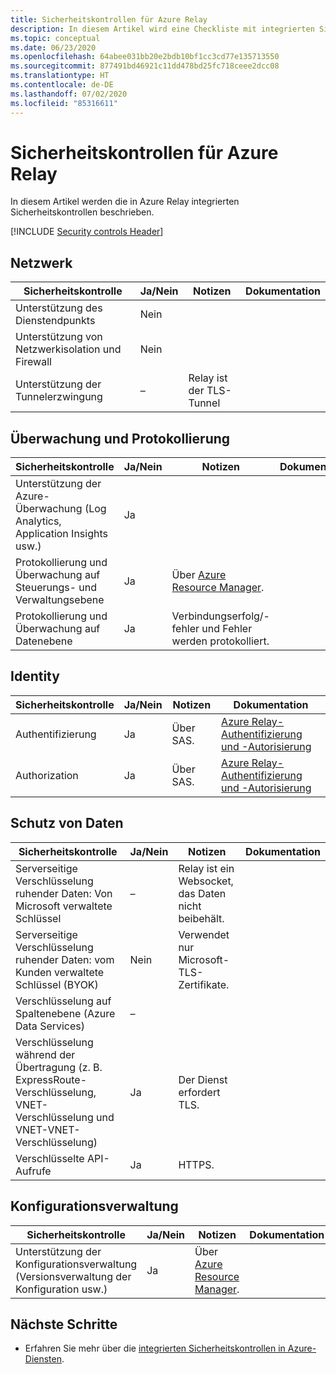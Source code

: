 ```yaml
---
title: Sicherheitskontrollen für Azure Relay
description: In diesem Artikel wird eine Checkliste mit integrierten Sicherheitskontrollen für die Überprüfung von Azure Relay bereitgestellt.
ms.topic: conceptual
ms.date: 06/23/2020
ms.openlocfilehash: 64abee031bb20e2bdb10bf1cc3cd77e135713550
ms.sourcegitcommit: 877491bd46921c11dd478bd25fc718ceee2dcc08
ms.translationtype: HT
ms.contentlocale: de-DE
ms.lasthandoff: 07/02/2020
ms.locfileid: "85316611"
---
```

# <a name="security-controls-for-azure-relay"></a>Sicherheitskontrollen für Azure Relay

In diesem Artikel werden die in Azure Relay integrierten Sicherheitskontrollen beschrieben.

[!INCLUDE [Security controls Header](../../includes/security-controls-header.md)]

## <a name="network"></a>Netzwerk

| Sicherheitskontrolle | Ja/Nein | Notizen | Dokumentation |
|---|---|--|--|
| Unterstützung des Dienstendpunkts| Nein |  |   |
| Unterstützung von Netzwerkisolation und Firewall| Nein |  |   |
| Unterstützung der Tunnelerzwingung| – | Relay ist der TLS-Tunnel  |   |

## <a name="monitoring--logging"></a>Überwachung und Protokollierung

| Sicherheitskontrolle | Ja/Nein | Notizen| Dokumentation |
|---|---|--|--|
| Unterstützung der Azure-Überwachung (Log Analytics, Application Insights usw.)| Ja | |   |
| Protokollierung und Überwachung auf Steuerungs- und Verwaltungsebene| Ja | Über [Azure Resource Manager](../azure-resource-manager/index.yml). |   |
| Protokollierung und Überwachung auf Datenebene| Ja | Verbindungserfolg/-fehler und Fehler werden protokolliert.  |   |

## <a name="identity"></a>Identity

| Sicherheitskontrolle | Ja/Nein | Notizen| Dokumentation |
|---|---|--|--|
| Authentifizierung| Ja | Über SAS. | [Azure Relay-Authentifizierung und -Autorisierung](relay-authentication-and-authorization.md) |
| Authorization|  Ja | Über SAS. | [Azure Relay-Authentifizierung und -Autorisierung](relay-authentication-and-authorization.md) |

## <a name="data-protection"></a>Schutz von Daten

| Sicherheitskontrolle | Ja/Nein | Notizen | Dokumentation |
|---|---|--|--|
| Serverseitige Verschlüsselung ruhender Daten: Von Microsoft verwaltete Schlüssel |  – | Relay ist ein Websocket, das Daten nicht beibehält. |   |
| Serverseitige Verschlüsselung ruhender Daten: vom Kunden verwaltete Schlüssel (BYOK) | Nein | Verwendet nur Microsoft-TLS-Zertifikate.  |   |
| Verschlüsselung auf Spaltenebene (Azure Data Services)| – | |   |
| Verschlüsselung während der Übertragung (z. B. ExpressRoute-Verschlüsselung, VNET-Verschlüsselung und VNET-VNET-Verschlüsselung)| Ja | Der Dienst erfordert TLS. |   |
| Verschlüsselte API-Aufrufe| Ja | HTTPS. |


## <a name="configuration-management"></a>Konfigurationsverwaltung

| Sicherheitskontrolle | Ja/Nein | Notizen| Dokumentation |
|---|---|--|--|
| Unterstützung der Konfigurationsverwaltung (Versionsverwaltung der Konfiguration usw.)| Ja | Über [Azure Resource Manager](../azure-resource-manager/index.yml).|   |

## <a name="next-steps"></a>Nächste Schritte

- Erfahren Sie mehr über die [integrierten Sicherheitskontrollen in Azure-Diensten](../security/fundamentals/security-controls.md).